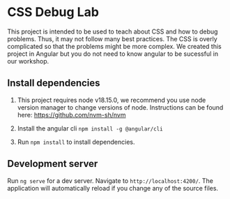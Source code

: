# CSS Debug Lab

This project is intended to be used to teach about CSS and how to debug problems. Thus, it may not follow many best practices. The CSS is overly complicated so that the problems might be more complex. We created this project in Angular but you do not need to know angular to be sucessful in our workshop.

## Install dependencies

1. This project requires node v18.15.0, we recommend you use node version manager to change versions of node. Instructions can be found here: https://github.com/nvm-sh/nvm

2. Install the angular cli `npm install -g @angular/cli`

3. Run `npm install` to install dependencies.

## Development server

Run `ng serve` for a dev server. Navigate to `http://localhost:4200/`. The application will automatically reload if you change any of the source files.
